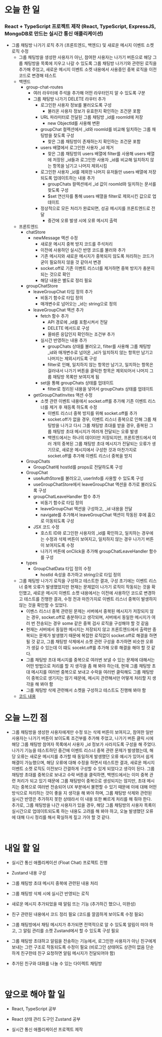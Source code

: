# 오늘 한 일

### React + TypeScript 프로젝트 제작 (React, TypeScript, ExpressJS, MongoDB로 만드는 실시간 통신 애플리케이션)

- 그룹 채팅방 나가기 로직 추가 (프론트엔드, 백엔드) 및 새로운 메시지 이벤트 소켓 로직 수정
  - 그룹 채팅방을 생성한 사용자가 아닌, 참여한 사용자는 나가기 버튼으로 해당 그룹 채팅방을 목록에 지우고 나갈 수 있도록 그룹 채팅방 나가기와 관련된 로직을 추가해 주었고, 새로운 메시지 이벤트 소켓 내용에서 사용중인 중복 로직을 이전 코드로 변경해 테스트
  - 백엔드
    - group-chat-routes
      - 여러 라우터에 주석을 추가해 어떤 라우터인지 알 수 있도록 구분
      - 그룹 채팅방 나가기 DELETE 라우터 추가
        - 로그인한 사용자 정보를 불러오도록 구성
          - 불러온 사용자 정보가 유효한지 확인하는 조건문 포함
        - URL 파라미터로 전달된 그룹 채팅방 \_id를 roomId에 저장
          - new ObjectId를 사용해 변환
        - groupChat 컬렉션에서 \_id와 roomId를 비교해 일치하는 그룹 채팅방을 찾도록 구성
          - 찾은 그룹 채팅방이 존재하는지 확인하는 조건문 포함
        - users 배열에서 로그인한 사용자 \_id 제거
          - 찾은 그룹 채팅방의 users 배열에 filter를 사용해 users 배열에 저장된 \_id들과 로그인한 사용자 \_id를 비교해 일치하지 않는 항목을 남기고 나머지 제외시킴
        - 로그인한 사용자 \_id를 제외한 나머지 유저들만 users 배열에 저장되도록 업데이트하는 내용 추가
          - groupChats 컬렉션에서 \_id 값이 roomId와 일치하는 문서를 찾도록 구성
          - $set 연산자를 통해 users 배열을 filter로 제외시킨 값으로 업데이트
        - 정상적으로 모든 처리가 완료되면, 성공 메시지를 프론트엔드로 전달
          - 중간에 오류 발생 시에 오류 메시지 출력
  - 프론트엔드
    - chatStore
      - newMessage 액션 수정
        - 새로운 메시지 중복 방지 코드를 주석처리
        - 이전에 사용하던 실시간 반영 코드를 불러와 추가
        - 기존 메시지와 새로운 메시지가 중복되지 않도록 처리하는 코드가 굳이 필요하지 않을 것 같아서 변경
        - socket.off로 기존 이벤트 리스너를 제거하면 중복 방지가 충분히 되는 것으로 확인
        - 해당 내용은 별도로 정리 필요
    - groupChatStore
      - leaveGroupChat 타입 정의 추가
        - 비동기 함수로 타입 정의
        - 매개변수로 넘어오는 \_id는 string으로 정의
      - leaveGroupChat 액션 추가
        - fetch 함수 추가
          - API 경로에 \_id를 포함시켜서 전달
          - DELETE 메서드로 구성
          - 올바른 응답인지 확인하는 조건부 추가
        - 실시간 반영하는 내용 추가
          - groupChats 상태를 불러오고, filter를 사용해 그룹 채팅방 \_id와 매개변수로 넘어온 \_id가 일치하지 않는 항목만 남기고 나머지는 제외시키도록 구성
          - filter로 인해, 일치하지 않는 항목만 남기고, 일치하는 항목은 걸러내서 나가기 버튼을 클릭한 항목은 제외되어서 나머지 그룹 채팅방 목록만 보여지게 됨
        - set을 통해 groupChats 상태를 업데이트
          - filter로 정리된 내용을 넣어서 groupChats 상태를 업데이트
      - getGroupChatInvites 액션 수정
        - 소켓 관련 이벤트 내용에서 socket.off를 추가해 기존 이벤트 리스너를 제거 후 재등록 하도록 수정
          - 이벤트 리스너 중복 방지를 위해 socket.off를 추가
          - socket.off가 없을 경우, 이벤트 리스너 중복으로 인해 그룹 채팅방을 나가고 다시 그룹 채팅방 초대를 받을 경우, 중복된 그룹 채팅방 초대 메시지가 여러개 전달되는 오류 발생
          - 백엔드에서는 하나의 데이터만 저장되지만, 프론트엔드에서 여러 개의 중복된 그룹 채팅방 초대 메시지가 전달되는 오류가 생기므로, 새로운 메시지에서 구성한 것과 마찬가지로 socket.off를 추가해 이벤트 리스너 중복을 방지
    - GroupChats
      - GroupChat에 hostId를 props로 전달하도록 구성
    - GroupChat
      - useAuthStore를 불러오고, userInfo를 사용할 수 있도록 구성
      - useGroupChatStore에서 leaveGroupChat 액션을 추가로 불러오도록 구성
      - groupChatLeaveHandler 함수 추가
        - 비동기 함수로 타입 정의
        - leaveGroupChat 액션을 구성하고, \_id 내용을 전달
        - navigate를 추가해서 leaveGroupChat 액션이 작동된 후에 홈으로 이동되도록 구성
      - JSX 코드 수정
        - 호스트 ID와 로그인한 사용자의 \_id를 확인하고, 일치하는 경우에는 수정과 삭제 버튼이 보여지고, 일치하지 않는 경우 나가기 버튼이 보여지도록 수정
        - 나가기 버튼에 onClick을 추가해 groupChatLeaveHandler 함수를 구성
    - types
      - GroupChatData 타입 정의 수정
        - hostId 속성을 추가하고 string으로 타입 정의
  - 그룹 채팅방 나가기 로직을 구성하고 테스트한 결과, 구성 초기에는 이벤트 리스너 중복 오류가 발생했었지만 현재는 문제없이 나가기 로직이 작동되는 것을 확인했고, 새로운 메시지 이벤트 소켓 내용에서는 이전에 사용하던 코드로 변경하고 테스트를 진행한 결과, 수정 전과 마찬가지로 이벤트 리스너 중복이 발생하지 않는 것을 확인할 수 있었다.
    - 이벤스 리스너 중복 관련된 문제는 서버에서 중복된 메시지가 저장되지 않는 경우, socket.off로 충분하다고 생각되며, 서버에서 동일한 메시지가 여러 번 전송되는 경우 some 같은 중복 검사 로직을 구성해야 할 것 같음
    - 현재는 서버에서 동일한 메시지는 저장되지 않고 프론트엔드에서 출력만 중복되는 문제가 발생했기 때문에 복잡한 로직없이 socket.off로 해결을 하면 될 것 같고, 그룹 채팅방 삭제에서 소켓 관련 구성을 추가하면 비슷한 오류가 생길 수 있는데 이 떄도 socekt.off를 추가해 오류 해결을 해야 할 것 같다.
    - 그룹 채팅방 초대 메시지를 중복으로 여러번 보낼 수 있는 문제에 대해서는 어떤 방법으로 처리를 할 지 생각을 좀 해 봐야 하는데, 현재 그룹 채팅방 초대 메시지를 여러번 중복으로 보내고 수락을 여러번 클릭해도 그룹 채팅방이 중복으로 생기지는 않기 때문에, 메시지 관련해서만 어떻게 처리할 지 생각을 해 봐야 함
    - 그룹 채팅방 삭제 관련해서 소켓을 구성하고 테스트도 진행해 봐야 함
  - [코드 내용](https://github.com/jeongsangtae/float-chat/commit/8d79a24b6b03ff68c8c1ad817c4fa90268c85241)

# 오늘 느낀 점

- 그룹 채팅방을 생성한 사용자에게만 수정 또는 삭제 버튼이 보여지고, 참여한 일반 사용자는 나가기 버튼이 보이도록 조건부를 추가해 주었고, 나가기 버튼 클릭 시에 해당 그룹 채팅방 참여자 목록에서 사용자 \_id 정보가 사라지도록 구성을 해 주었다. 나가기 기능을 테스트하던 중간에 이벤트 리스너 중복 관련 문제가 발생했는데, 해당 오류는 새로운 메시지를 추가할 때 동일하게 발생했던 오류 예시가 있어서 쉽게 해결이 가능했으며, 해당 오류에 대해 수정을 하면서 테스트한 결과, 새로운 메시지 이벤트 소켓 로직도 이전보다 간결하게 구성할 수 있게 되었다고 생각이 된다. 그룹 채팅방 초대를 중복으로 보내고 수락 버튼을 클릭하면, 백엔드에서는 이미 중복 관련 처리가 되고 있기 때문에 그룹 채팅방이 중복으로 생성되지는 않지만, 초대 메시지는 중복으로 여러번 전송되어 UX 부분에서 불편할 수 있기 때문에 이에 대해 어떤 방식으로 처리하는 것이 좋을 지 생각을 해 봐야 하며, 그룹 채팅방 삭제와 관련된 실시간 반영은 추가하지 못한 상태라서 이 내용 또한 빠르게 처리를 해 줘야 한다. 추가로, 그룹 채팅방을 나간 사용자가 있을 경우, 해당 그룹 채팅방의 사용자 목록이 실시간으로 업데이트되도록 하는 내용도 고려를 해 봐야 하고, 오늘 발생했던 오류에 대해 다시 정리를 해서 확실하게 짚고 가야 할 것 같다.

<br />

# 내일 할 일

- 실시간 통신 애플리케이션 (Float Chat) 프로젝트 진행

- Zustand 내용 구성

- 그룹 채팅방 초대 메시지 중복에 관련된 내용 처리

- 그룹 채팅방 삭제 시에 실시간 반영되는 로직

- 새로운 메시지 추가되었을 때 알림 뜨는 기능 (추가하긴 했으나, 미완성)

- 친구 관련된 내용에서 코드 정리 필요 (코드를 깔끔하게 보이도록 수정 필요)

- 그룹 채팅방에서 채팅 메시지가 추가되면 전역적으로 알 수 있도록 알림이 떠야 하고, 그 알림 관리를 소켓 Zustand에서 할 수 있도록 구성 필요

- 그룹 채팅방 초대하고 알림을 전송하는 기능에서, 로그인한 사용자가 아닌 친구에게 보내는 그런 구조로 작동되도록 수정이 필요 (비로그인 상태여도 상관이 없음 단순하게 친구한테 친구 요청하면 알림 메시지가 전달되어야 함)

- 추가된 친구와 대화를 나눌 수 있는 다이렉트 채팅방

<br />

# 앞으로 해야 할 일

- React, TypeScript 공부

- React 상태 관리 도구인 Zustand 공부

- 실시간 통신 애플리케이션 프로젝트 제작

